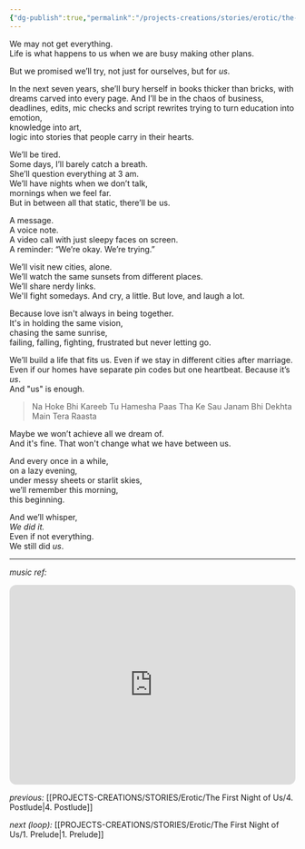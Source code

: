 ```yaml
---
{"dg-publish":true,"permalink":"/projects-creations/stories/erotic/the-first-night-of-us/5-promise-bonus/","created":"2025-07-19T14:24:23.252+05:30","updated":"2025-07-19T15:34:14.492+05:30"}
---
```


We may not get everything.  
Life is what happens to us when we are busy making other plans.

But we promised we’ll try, not just for ourselves, but for _us_.

In the next seven years, she’ll bury herself in books thicker than bricks, with dreams carved into every page.
And I’ll be in the chaos of business, deadlines, edits, mic checks and script rewrites
trying to turn education into emotion,  
knowledge into art,  
logic into stories that people carry in their hearts.

We’ll be tired.  
Some days, I’ll barely catch a breath.  
She’ll question everything at 3 am.  
We’ll have nights when we don’t talk,  
mornings when we feel far.  
But in between all that static, there’ll be us.

A message.  
A voice note.  
A video call with just sleepy faces on screen.  
A reminder: “We’re okay. We’re trying.”

We’ll visit new cities, alone.  
We’ll watch the same sunsets from different places.  
We’ll share nerdy links.  
We'll fight somedays.
And cry, a little. 
But love, and laugh a lot.

Because love isn't always in being together.  
It's in holding the same vision,  
chasing the same sunrise,  
failing, falling, fighting, frustrated
but never letting go.

We’ll build a life that fits us.
Even if we stay in different cities after marriage.  
Even if our homes have separate pin codes but one heartbeat.
Because it’s _us_.  
And "us" is enough.

> Na Hoke Bhi Kareeb Tu
> Hamesha Paas Tha
> Ke Sau Janam Bhi Dekhta
> Main Tera Raasta

Maybe we won’t achieve all we dream of.  
And it's fine.
That won't change what we have between us.

And every once in a while,  
on a lazy evening,  
under messy sheets or starlit skies,  
we’ll remember this morning,  
this beginning.

And we’ll whisper,  
_We did it._  
Even if not everything.  
We still did _us_.

---

*music ref:*

<iframe data-testid="embed-iframe" style="border-radius:12px" src="https://open.spotify.com/embed/track/6nqcnz9l2e9HBFS7j3E5Z7?utm_source=generator&theme=0" width="100%" height="352" frameBorder="0" allowfullscreen="" allow="autoplay; clipboard-write; encrypted-media; fullscreen; picture-in-picture" loading="lazy"></iframe>


*previous:*
[[PROJECTS-CREATIONS/STORIES/Erotic/The First Night of Us/4. Postlude\|4. Postlude]]

*next (loop):*
[[PROJECTS-CREATIONS/STORIES/Erotic/The First Night of Us/1. Prelude\|1. Prelude]]